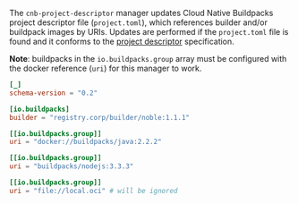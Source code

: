 The `cnb-project-descriptor` manager updates Cloud Native Buildpacks project descriptor file (`project.toml`), which references builder and/or buildpack images by URIs.
Updates are performed if the `project.toml` file is found and it conforms to the [project descriptor](https://github.com/buildpacks/spec/blob/main/extensions/project-descriptor.md) specification.

__Note__: buildpacks in the `io.buildpacks.group` array must be configured with the docker reference (`uri`) for this manager to work.

```toml
[_]
schema-version = "0.2"

[io.buildpacks]
builder = "registry.corp/builder/noble:1.1.1"

[[io.buildpacks.group]]
uri = "docker://buildpacks/java:2.2.2"

[[io.buildpacks.group]]
uri = "buildpacks/nodejs:3.3.3"

[[io.buildpacks.group]]
uri = "file://local.oci" # will be ignored
```

